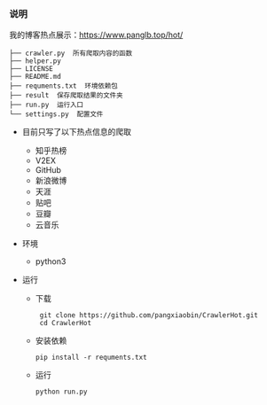 ### 说明
我的博客热点展示：https://www.panglb.top/hot/
```shell
├── crawler.py  所有爬取内容的函数
├── helper.py   
├── LICENSE
├── README.md
├── requments.txt  环境依赖包
├── result  保存爬取结果的文件夹
├── run.py  运行入口
└── settings.py  配置文件
```

- 目前只写了以下热点信息的爬取

  - 知乎热榜
  - V2EX
  - GitHub
  - 新浪微博
  - 天涯
  - 贴吧
  - 豆瓣
  - 云音乐

- 环境

  - python3

- 运行

  - 下载

    ```shell
     git clone https://github.com/pangxiaobin/CrawlerHot.git
     cd CrawlerHot
    ```

  - 安装依赖

    ```shell
    pip install -r requments.txt
    ```

  - 运行

    ```shell
    python run.py
    ```





